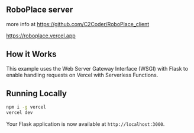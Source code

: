 ## RoboPlace server

more info at https://github.com/C2Coder/RoboPlace_client

https://roboplace.vercel.app
## How it Works

This example uses the Web Server Gateway Interface (WSGI) with Flask to enable handling requests on Vercel with Serverless Functions.

## Running Locally

```bash
npm i -g vercel
vercel dev
```

Your Flask application is now available at `http://localhost:3000`.
